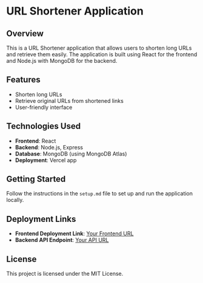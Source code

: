 # URL Shortener Application  

## Overview  
This is a URL Shortener application that allows users to shorten long URLs and retrieve them easily. The application is built using React for the frontend and Node.js with MongoDB for the backend.  

## Features  
- Shorten long URLs  
- Retrieve original URLs from shortened links  
- User-friendly interface  

## Technologies Used  
- **Frontend**: React  
- **Backend**: Node.js, Express  
- **Database**: MongoDB (using MongoDB Atlas)  
- **Deployment**: Vercel app  

## Getting Started  
Follow the instructions in the `setup.md` file to set up and run the application locally.  

## Deployment Links  
- **Frontend Deployment Link**: [Your Frontend URL](<frontend-deployment-url>)  
- **Backend API Endpoint**: [Your API URL](<backend-api-url>)  

## License  
This project is licensed under the MIT License.
